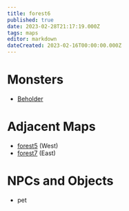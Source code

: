 ```yaml
---
title: forest6
published: true
date: 2023-02-28T21:17:19.000Z
tags: maps
editor: markdown
dateCreated: 2023-02-16T00:00:00.000Z
---
```



# Monsters
 * [Beholder](/monsters/beholder)

# Adjacent Maps
 * [forest5](/maps/forest5) (West)
 * [forest7](/maps/forest7) (East)

# NPCs and Objects
 * pet
